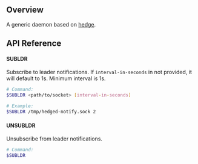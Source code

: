 ## Overview

A generic daemon based on [hedge](https://github.com/flowerinthenight/hedge).

## API Reference

#### SUBLDR

Subscribe to leader notifications. If `interval-in-seconds` in not provided, it will default to 1s. Minimum interval is 1s.

``` sh
# Command:
$SUBLDR <path/to/socket> [interval-in-seconds]

# Example:
$SUBLDR /tmp/hedged-notify.sock 2
```

#### UNSUBLDR

Unsubscribe from leader notifications.

``` sh
# Command:
$SUBLDR
```
